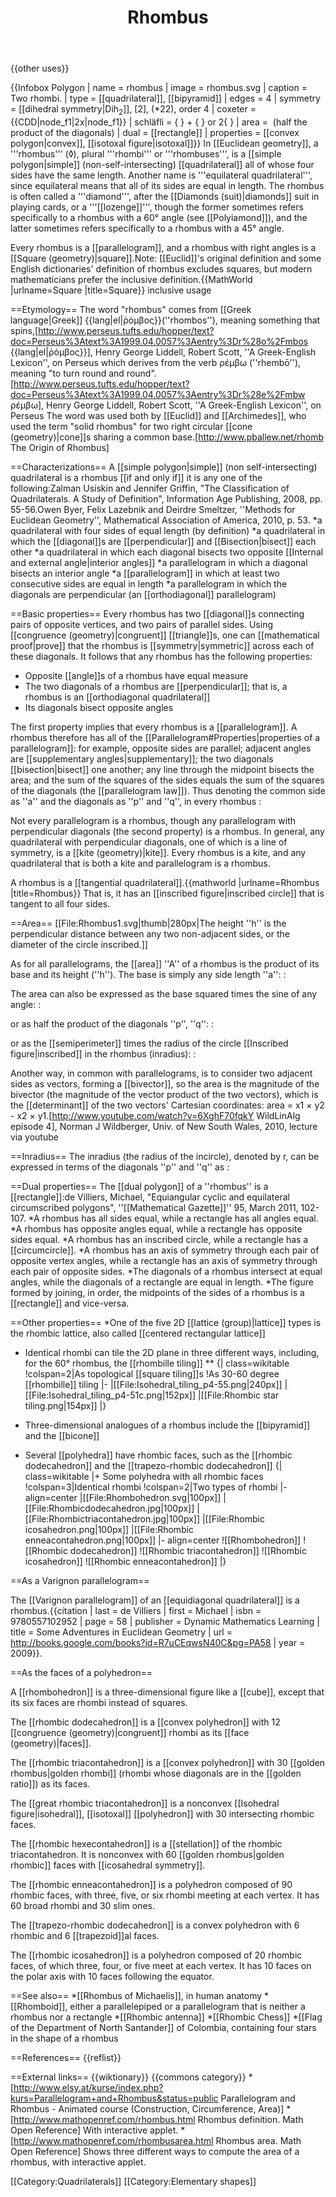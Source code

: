 ﻿---
lastrevid: 647072463
pageid: 183884
canonicalurl: http://en.wikipedia.org/wiki/Rhombus
title: Rhombus
editurl: http://en.wikipedia.org/w/index.php?title=Rhombus&action=edit
length: 11106
contentmodel: wikitext
pagelanguage: en
touched: 2015-02-14T13:05:20Z
ns: 0
fullurl: http://en.wikipedia.org/wiki/Rhombus
---

{{other uses}}

{{Infobox Polygon
| name       = rhombus
| image      = rhombus.svg
| caption    = Two rhombi.
| type       = [[quadrilateral]], [[bipyramid]]
| edges      = 4
| symmetry   = [[dihedral symmetry|Dih<sub>2</sub>]], [2], (*22), order 4
| coxeter    = {{CDD|node_f1|2x|node_f1}}
| schläfli   = {&nbsp;} + {&nbsp;} or 2{&nbsp;}
| area       = <math>\tfrac{pq}{2}</math> (half the product of the diagonals)
| dual       = [[rectangle]]
| properties = [[convex polygon|convex]], [[isotoxal figure|isotoxal]]}}
In [[Euclidean geometry]], a '''rhombus''' (◊), plural '''rhombi''' or '''rhombuses''', is a [[simple polygon|simple]] (non-self-intersecting) [[quadrilateral]] all of whose four sides have the same length. Another name is '''equilateral quadrilateral''', since equilateral means that all of its sides are equal in length. The rhombus is often called a '''diamond''', after the [[Diamonds (suit)|diamonds]] suit in playing cards, or a '''[[lozenge]]''', though the former sometimes refers specifically to a rhombus with a 60° angle (see [[Polyiamond]]), and the latter sometimes refers specifically to a rhombus with a 45° angle.

Every rhombus is a [[parallelogram]], and a rhombus with right angles is a [[Square (geometry)|square]].<ref>Note: [[Euclid]]'s original definition and some English dictionaries' definition of rhombus excludes squares, but modern mathematicians prefer the inclusive definition.</ref><ref>{{MathWorld |urlname=Square |title=Square}} inclusive usage</ref>

==Etymology==
The word "rhombus" comes from [[Greek language|Greek]] {{lang|el|ῥόμβος}}(''rhombos''), meaning something that spins,<ref>[http://www.perseus.tufts.edu/hopper/text?doc=Perseus%3Atext%3A1999.04.0057%3Aentry%3Dr%28o%2Fmbos {{lang|el|ῥόμβος}}], Henry George Liddell, Robert Scott, ''A Greek-English Lexicon'', on Perseus</ref> which derives from the verb ρέμβω (''rhembō''), meaning "to turn round and round".<ref>[http://www.perseus.tufts.edu/hopper/text?doc=Perseus%3Atext%3A1999.04.0057%3Aentry%3Dr%28e%2Fmbw ρέμβω], Henry George  Liddell, Robert Scott, ''A Greek-English Lexicon'', on Perseus</ref> The word was used both by [[Euclid]] and  [[Archimedes]], who used the term "solid rhombus" for two right circular [[cone (geometry)|cone]]s sharing a common base.<ref>[http://www.pballew.net/rhomb The Origin of Rhombus]</ref>

==Characterizations==
A [[simple polygon|simple]] (non self-intersecting) quadrilateral is a rhombus [[if and only if]] it is any one of the following:<ref>Zalman Usiskin and Jennifer Griffin, "The Classification of Quadrilaterals. A Study of Definition", Information Age Publishing, 2008, pp. 55-56.</ref><ref>Owen Byer, Felix Lazebnik and Deirdre Smeltzer, ''Methods for Euclidean Geometry'', Mathematical Association of America, 2010, p. 53.</ref>
*a quadrilateral with four sides of equal length (by definition)
*a quadrilateral in which the [[diagonal]]s are [[perpendicular]] and [[Bisection|bisect]] each other
*a quadrilateral in which each diagonal bisects two opposite [[Internal and external angle|interior angles]]
*a parallelogram in which a diagonal bisects an interior angle
*a [[parallelogram]] in which at least two consecutive sides are equal in length
*a parallelogram in which the diagonals are perpendicular (an [[orthodiagonal]] parallelogram)

==Basic properties==
Every rhombus has two [[diagonal]]s connecting pairs of opposite vertices, and two pairs of parallel sides. Using [[congruence (geometry)|congruent]] [[triangle]]s, one can [[mathematical proof|prove]] that the rhombus is [[symmetry|symmetric]] across each of these diagonals. It follows that any rhombus has the following properties:
* Opposite [[angle]]s of a rhombus have equal measure
* The two diagonals of a rhombus are [[perpendicular]]; that is, a rhombus is an [[orthodiagonal quadrilateral]]
* Its diagonals bisect opposite angles

The first property implies that every rhombus is a [[parallelogram]]. A rhombus therefore has all of the [[Parallelogram#Properties|properties of a parallelogram]]: for example, opposite sides are parallel; adjacent angles are [[supplementary angles|supplementary]]; the two diagonals [[bisection|bisect]] one another; any line through the midpoint bisects the area; and the sum of the squares of the sides equals the sum of the squares of the diagonals (the [[parallelogram law]]). Thus denoting the common side as ''a'' and the diagonals as ''p'' and ''q'', in every rhombus
:<math>\displaystyle 4a^2=p^2+q^2.</math>

Not every parallelogram is a rhombus, though any parallelogram with perpendicular diagonals (the second property) is a rhombus. In general, any quadrilateral with perpendicular diagonals, one of which is a line of symmetry, is a [[kite (geometry)|kite]]. Every rhombus is a kite, and any quadrilateral that is both a kite and parallelogram is a rhombus.

A rhombus is a [[tangential quadrilateral]].<ref name=Mathworld>{{mathworld |urlname=Rhombus |title=Rhombus}}</ref> That is, it has an [[inscribed figure|inscribed circle]] that is tangent to all four sides.

==Area==
[[File:Rhombus1.svg|thumb|280px|The height ''h'' is the perpendicular distance between any two non-adjacent sides, or the diameter of the circle inscribed.]]

As for all parallelograms, the [[area]] ''A'' of a rhombus is the product of its base and its height (''h''). The base is simply any side length ''a'':
:<math>A = a \cdot h .</math>

The area can also be expressed as the base squared times the sine of any angle:
:<math>A = a^2 \cdot \sin \alpha = a^2 \cdot \sin \beta ,</math>

or as half the product of the diagonals ''p'', ''q'':
:<math>A = \frac{p \cdot q}{2} ,</math>

or as  the [[semiperimeter]] times the radius of the circle [[Inscribed figure|inscribed]] in the rhombus (inradius):
:<math>A = 2a \cdot r .</math>

Another way, in common with parallelograms, is to consider two adjacent sides as vectors, forming a [[bivector]], so the area is the magnitude of the bivector (the magnitude of the vector product of the two vectors), which is the [[determinant]] of the two vectors' Cartesian coordinates: area = x1 × y2 - x2 × y1.<ref>[http://www.youtube.com/watch?v=6XghF70fqkY WildLinAlg episode 4], Norman J Wildberger, Univ. of New South Wales, 2010, lecture via youtube</ref>

==Inradius==
The inradius (the radius of the incircle), denoted by r, can be expressed in terms of the diagonals ''p'' and ''q'' as<ref name=Mathworld/>
:<math>r = \frac{p \cdot q}{2\sqrt{p^2+q^2}}.</math>

==Dual properties==
The [[dual polygon]] of a ''rhombus'' is a [[rectangle]]:<ref>de Villiers, Michael, "Equiangular cyclic and equilateral circumscribed polygons", ''[[Mathematical Gazette]]'' 95, March 2011, 102-107.</ref>
*A rhombus has all sides equal, while a rectangle has all angles equal.
*A rhombus has opposite angles equal, while a rectangle has opposite sides equal.
*A rhombus has an inscribed circle, while a rectangle has a [[circumcircle]].
*A rhombus has an axis of symmetry through each pair of opposite vertex angles, while a rectangle has an axis of symmetry through each pair of opposite sides.
*The diagonals of a rhombus intersect at equal angles, while the diagonals of a rectangle are equal in length.
*The figure formed by joining, in order, the midpoints of the sides of a rhombus is a [[rectangle]] and vice-versa.

==Other properties==
*One of the five 2D [[lattice (group)|lattice]] types is the rhombic lattice, also called [[centered rectangular lattice]]
* Identical rhombi can tile the 2D plane in three different ways, including, for the 60° rhombus, the [[rhombille tiling]]
** 
{| class=wikitable
!colspan=2|As topological [[square tiling]]s
!As 30-60 degree [[rhombille]] tiling
|-
|[[File:Isohedral_tiling_p4-55.png|240px]]
|[[File:Isohedral_tiling_p4-51c.png|152px]]
|[[File:Rhombic star tiling.png|154px]]
|}

* Three-dimensional analogues of a rhombus include the [[bipyramid]] and the [[bicone]]
* Several [[polyhedra]] have rhombic faces, such as the [[rhombic dodecahedron]] and the [[trapezo-rhombic dodecahedron]]
{| class=wikitable
|+ Some polyhedra with all rhombic faces
!colspan=3|Identical rhombi
!colspan=2|Two types of rhombi
|- align=center
|[[File:Rhombohedron.svg|100px]]
|[[File:Rhombicdodecahedron.jpg|100px]]
|[[File:Rhombictriacontahedron.jpg|100px]]
|[[File:Rhombic icosahedron.png|100px]]
|[[File:Rhombic enneacontahedron.png|100px]]
|- align=center
![[Rhombohedron]]
![[Rhombic dodecahedron]]
![[Rhombic triacontahedron]]
![[Rhombic icosahedron]]
![[Rhombic enneacontahedron]]
|}

==As a Varignon parallelogram==

The [[Varignon parallelogram]] of an [[equidiagonal quadrilateral]] is a rhombus.<ref>{{citation
 | last = de Villiers | first = Michael
 | isbn = 9780557102952
 | page = 58
 | publisher = Dynamic Mathematics Learning
 | title = Some Adventures in Euclidean Geometry
 | url = http://books.google.com/books?id=R7uCEqwsN40C&pg=PA58
 | year = 2009}}.</ref>

==As the faces of a polyhedron==

A [[rhombohedron]] is a three-dimensional figure like a [[cube]], except that its six faces are rhombi instead of squares.

The [[rhombic dodecahedron]] is a [[convex polyhedron]] with 12 [[congruence (geometry)|congruent]] rhombi as its [[face (geometry)|faces]].

The [[rhombic triacontahedron]] is a [[convex polyhedron]] with 30 [[golden rhombus|golden rhombi]] (rhombi whose diagonals are in the [[golden ratio]]) as its faces.

The [[great rhombic triacontahedron]] is a nonconvex [[Isohedral figure|isohedral]], [[isotoxal]] [[polyhedron]] with 30 intersecting rhombic faces.

The [[rhombic hexecontahedron]] is a [[stellation]] of the rhombic triacontahedron. It is nonconvex with 60 [[golden rhombus|golden rhombic]] faces with [[icosahedral symmetry]].

The [[rhombic enneacontahedron]] is a polyhedron composed of 90 rhombic faces, with three, five, or six rhombi meeting at each vertex. It has 60 broad rhombi and 30 slim ones.

The [[trapezo-rhombic dodecahedron]] is a convex polyhedron with 6 rhombic and 6 [[trapezoid]]al faces.

The [[rhombic icosahedron]] is a polyhedron composed of 20 rhombic faces, of which three, four, or five meet at each vertex. It has 10 faces on the polar axis with 10 faces following the equator.

==See also==
*[[Rhombus of Michaelis]], in human anatomy
*[[Rhomboid]], either a parallelepiped or a parallelogram that is neither a rhombus nor a rectangle
*[[Rhombic antenna]]
*[[Rhombic Chess]]
*[[Flag of the Department of North Santander]] of Colombia, containing four stars in the shape of a rhombus

==References==
{{reflist}}

==External links==
{{wiktionary}}
{{commons category}}
*[http://www.elsy.at/kurse/index.php?kurs=Parallelogram+and+Rhombus&status=public Parallelogram and Rhombus - Animated course (Construction, Circumference, Area)]
*[http://www.mathopenref.com/rhombus.html Rhombus definition. Math Open Reference] With interactive applet.
*[http://www.mathopenref.com/rhombusarea.html Rhombus area. Math Open Reference] Shows three different ways to compute the area of a rhombus, with interactive applet.

[[Category:Quadrilaterals]]
[[Category:Elementary shapes]]
